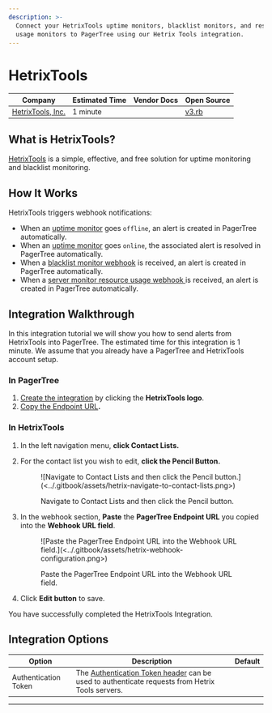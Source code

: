 ```yaml
---
description: >-
  Connect your HetrixTools uptime monitors, blacklist monitors, and resource
  usage monitors to PagerTree using our Hetrix Tools integration.
---
```


# HetrixTools

| Company                                       | Estimated Time | Vendor Docs | Open Source                                                                                                                      |
| --------------------------------------------- | -------------- | ----------- | -------------------------------------------------------------------------------------------------------------------------------- |
| [HetrixTools, Inc.](https://hetrixtools.com/) | 1 minute       |             | [v3.rb](https://github.com/PagerTree/pager\_tree-integrations/blob/main/app/models/pager\_tree/integrations/hetrix\_tools/v3.rb) |

## What is HetrixTools?

[HetrixTools](https://hetrixtools.com/) is a simple, effective, and free solution for uptime monitoring and blacklist monitoring.

## How It Works

HetrixTools triggers webhook notifications:

* When an [uptime monitor](https://docs.hetrixtools.com/uptime-monitoring-webhook-notifications/) goes `offline`, an alert is created in PagerTree automatically.
* When an [uptime monitor](https://docs.hetrixtools.com/uptime-monitoring-webhook-notifications/) goes `online`, the associated alert is resolved in PagerTree automatically.
* When a [blacklist monitor webhook](https://docs.hetrixtools.com/blacklist-monitoring-webhook-notifications/) is received, an alert is created in PagerTree automatically.
* When a [server monitor resource usage webhook ](https://docs.hetrixtools.com/server-monitoring-resource-usage-webhook-notifications/)is received, an alert is created in PagerTree automatically.

## Integration Walkthrough

In this integration tutorial we will show you how to send alerts from HetrixTools into PagerTree. The estimated time for this integration is 1 minute. We assume that you already have a PagerTree and HetrixTools account setup.

### In PagerTree

1. [Create the integration](introduction.md#create-an-integration) by clicking the **HetrixTools logo**.
2. [Copy the Endpoint URL](introduction.md#copy-the-endpoint-url)**.**

### **In HetrixTools**

1. In the left navigation menu, **click Contact Lists.**
2.  For the contact list you wish to edit, **click the Pencil Button.**

    <figure>![Navigate to Contact Lists and then click the Pencil button.](<../.gitbook/assets/hetrix-navigate-to-contact-lists.png>)<figcaption><p>Navigate to Contact Lists and then click the Pencil button.</p></figcaption></figure>
3.  In the webhook section, **Paste** the **PagerTree Endpoint URL** you copied into the **Webhook URL field**.

    <figure>![Paste the PagerTree Endpoint URL into the Webhook URL field.](<../.gitbook/assets/hetrix-webhook-configuration.png>)<figcaption><p>Paste the PagerTree Endpoint URL into the Webhook URL field.</p></figcaption></figure>
4. Click **Edit button** to save.

You have successfully completed the HetrixTools Integration.

## Integration Options

| Option               | Description                                                                                                                                                   | Default |
| -------------------- | ------------------------------------------------------------------------------------------------------------------------------------------------------------- | ------- |
| Authentication Token | The [Authentication Token header](https://docs.hetrixtools.com/webhook-authentication-token/) can be used to authenticate requests from Hetrix Tools servers. |         |

***
